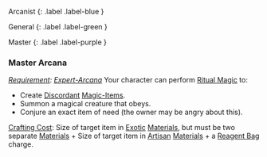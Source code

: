 Arcanist
{: .label .label-blue }

General
{: .label .label-green }

Master
{: .label .label-purple }

### Master Arcana

_[Requirement](Game/Core/Terminology#Requirement): [Expert-Arcana](Game/Blocks/Expert-Arcana)_
Your character can perform [Ritual Magic](Game/Magic#Ritual%20Magic) to:

- Create [Discordant](Game/Magic-Items#Discordant) [Magic-Items](Game/Magic-Items).
- Summon a magical creature that obeys.
- Conjure an exact item of need (the owner may be angry about this).

[Crafting Cost](Game/Core/Terminology#Crafting%20Cost): Size of target item in [Exotic](Game/Materials#Exotic) [Materials](Game/Materials), but must be two separate [Materials](Game/Materials) + Size of target item in [Artisan](Game/Materials#Artisan) [Materials](Game/Materials) + a [Reagent Bag](Game/Example-Gear#Reagent%20Bag) charge.
